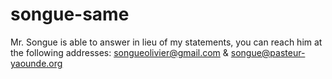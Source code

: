 # songue-same

Mr. Songue is able to answer in lieu of my statements, you can reach him at the following addresses: songueolivier@gmail.com & songue@pasteur-yaounde.org
